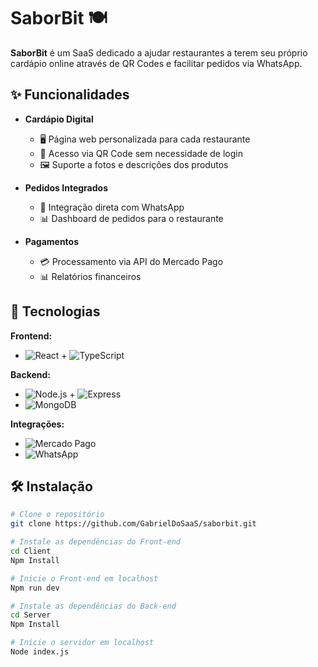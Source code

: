 # SaborBit 🍽️

**SaborBit** é um SaaS dedicado a ajudar restaurantes a terem seu próprio cardápio online através de QR Codes e facilitar pedidos via WhatsApp.

## ✨ Funcionalidades

- **Cardápio Digital**
  - 🖥️ Página web personalizada para cada restaurante
  - 📲 Acesso via QR Code sem necessidade de login
  - 🖼️ Suporte a fotos e descrições dos produtos

- **Pedidos Integrados**
  - 💬 Integração direta com WhatsApp
  - 📊 Dashboard de pedidos para o restaurante

- **Pagamentos**
  - 💳 Processamento via API do Mercado Pago
  - 📊 Relatórios financeiros

## 🚀 Tecnologias

**Frontend:**
- ![React](https://img.shields.io/badge/-React-61DAFB?logo=react&logoColor=white) + ![TypeScript](https://img.shields.io/badge/-TypeScript-3178C6?logo=typescript&logoColor=white)

**Backend:**
- ![Node.js](https://img.shields.io/badge/-Node.js-339933?logo=node.js&logoColor=white) + ![Express](https://img.shields.io/badge/-Express-000000?logo=express&logoColor=white)
- ![MongoDB](https://img.shields.io/badge/-MongoDB-47A248?logo=mongodb&logoColor=white)

**Integrações:**
- ![Mercado Pago](https://img.shields.io/badge/-Mercado_Pago-00B1EA)
- ![WhatsApp](https://img.shields.io/badge/-WhatsApp-25D366?logo=whatsapp&logoColor=white)

## 🛠️ Instalação

```bash
# Clone o repositório
git clone https://github.com/GabrielDoSaaS/saborbit.git

# Instale as dependências do Front-end
cd Client
Npm Install

# Inicie o Front-end em localhost
Npm run dev

# Instale as dependências do Back-end
cd Server
Npm Install

# Inicie o servidor em localhost
Node index.js


